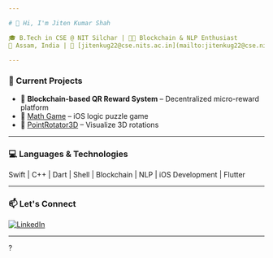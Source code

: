 ```yaml
---

# 👋 Hi, I'm Jiten Kumar Shah

🎓 B.Tech in CSE @ NIT Silchar | 👨‍💻 Blockchain & NLP Enthusiast
📍 Assam, India | 📧 [jitenkug22@cse.nits.ac.in](mailto:jitenkug22@cse.nits.ac.in)

---
```


### 🔭 Current Projects

* 🚀 **Blockchain-based QR Reward System** – Decentralized micro-reward platform
* 🎲 [Math Game](https://github.com/takeaname1o1/math-game) – iOS logic puzzle game
* 🔄 [PointRotator3D](https://github.com/takeaname1o1/PointRotator3D) – Visualize 3D rotations

---

### 💻 Languages & Technologies

Swift | C++ | Dart | Shell | Blockchain | NLP | iOS Development | Flutter

---

### 📫 Let's Connect

[![LinkedIn](https://img.shields.io/badge/-LinkedIn-blue?logo=linkedin)](https://linkedin.com/in/jiten-shah-72ab54202)

---
?
